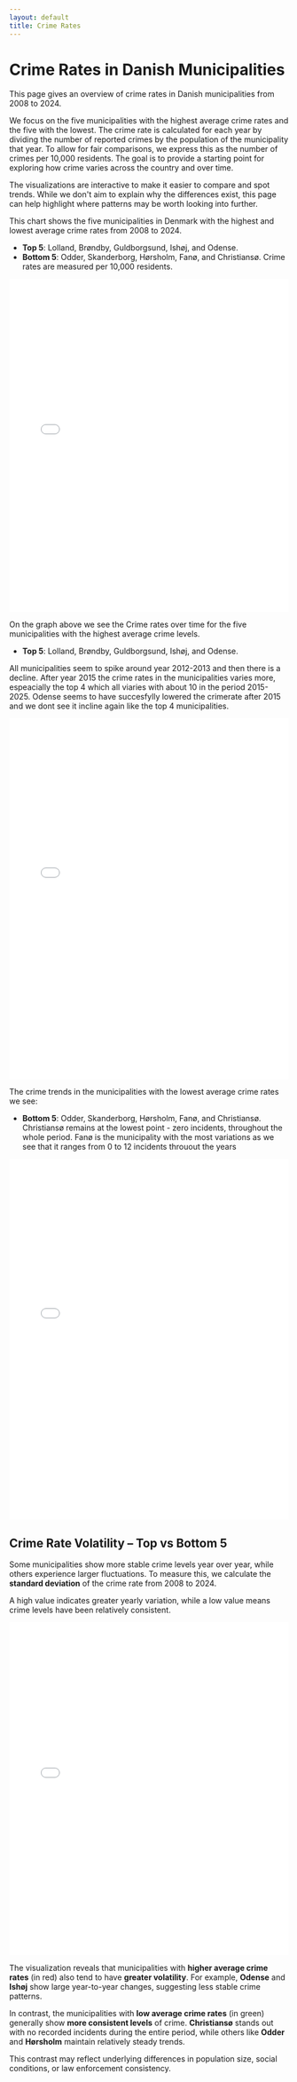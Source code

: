 ```yaml
---
layout: default
title: Crime Rates
---
```


# Crime Rates in Danish Municipalities

This page gives an overview of crime rates in Danish municipalities from 2008 to 2024.

We focus on the five municipalities with the highest average crime rates and the five with the lowest.
The crime rate is calculated for each year by dividing the number of reported crimes by the population of the municipality that year. To allow for fair comparisons, we express this as the number of crimes per 10,000 residents.
The goal is to provide a starting point for exploring how crime varies across the country and over time. 

The visualizations are interactive to make it easier to compare and spot trends. While we don't aim to explain why the differences exist, this page can help highlight where patterns may be worth looking into further.


This chart shows the five municipalities in Denmark with the highest and lowest average crime rates from 2008 to 2024.

- **Top 5**: Lolland, Brøndby, Guldborgsund, Ishøj, and Odense.
- **Bottom 5**: Odder, Skanderborg, Hørsholm, Fanø, and Christiansø.
Crime rates are measured per 10,000 residents.


<iframe src="/crime_rates_plotly.html" width="100%" height="600" frameborder="0"></iframe>

On the graph above we see the Crime rates over time for the five municipalities with the highest average crime levels. 
- **Top 5**: Lolland, Brøndby, Guldborgsund, Ishøj, and Odense.

All municipalities seem to spike around year 2012-2013 and then there is a decline. After year 2015 the crime rates in the municipalities varies more, espeacially the top 4 which all viaries with about 10 in the period 2015-2025.
Odense seems to have succesfylly lowered the crimerate after 2015 and we dont see it incline again like the top 4 municipalities. 

<iframe src="/crime_timeseries_top5.html" width="100%" height="650" frameborder="0"></iframe>

The crime trends in the municipalities with the lowest average crime rates we see:
- **Bottom 5**: Odder, Skanderborg, Hørsholm, Fanø, and Christiansø.   
Christiansø remains at the lowest point - zero incidents, throughout the whole period. 
Fanø is the municipality with the most variations as we see that it ranges from 0 to 12 incidents throuout the years
<iframe src="/crime_timeseries_bottom5.html" width="100%" height="650" frameborder="0"></iframe>


## Crime Rate Volatility – Top vs Bottom 5

Some municipalities show more stable crime levels year over year, while others experience larger fluctuations. To measure this, we calculate the **standard deviation** of the crime rate from 2008 to 2024.

A high value indicates greater yearly variation, while a low value means crime levels have been relatively consistent.

<iframe src="/crime_volatility_top_bottom.html" width="100%" height="600" frameborder="0"></iframe>


The visualization reveals that municipalities with **higher average crime rates** (in red) also tend to have **greater volatility**. For example, **Odense** and **Ishøj** show large year-to-year changes, suggesting less stable crime patterns.

In contrast, the municipalities with **low average crime rates** (in green) generally show **more consistent levels** of crime. **Christiansø** stands out with no recorded incidents during the entire period, while others like **Odder** and **Hørsholm** maintain relatively steady trends.

This contrast may reflect underlying differences in population size, social conditions, or law enforcement consistency.
